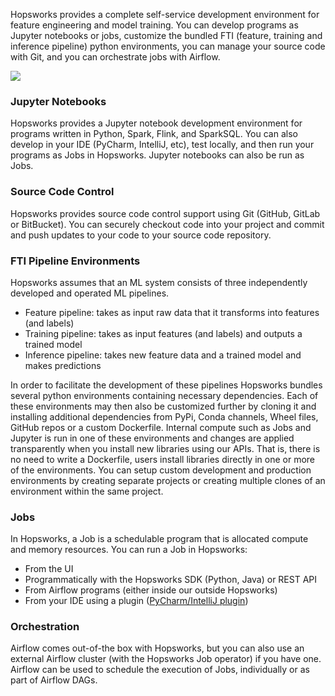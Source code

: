 Hopsworks provides a complete self-service development environment for feature engineering and model training. You can develop programs as Jupyter notebooks or jobs, customize the bundled FTI (feature, training and inference pipeline) python environments, you can manage your source code with Git, and you can orchestrate jobs with Airflow.

<img src="../../../assets/images/concepts/dev/dev-inside.svg">

### Jupyter Notebooks

Hopsworks provides a Jupyter notebook development environment for programs written in Python, Spark, Flink, and SparkSQL. You can also develop in your IDE (PyCharm, IntelliJ, etc), test locally, and then run your programs as Jobs in Hopsworks. Jupyter notebooks can also be run as Jobs.

### Source Code Control

Hopsworks provides source code control support using Git (GitHub, GitLab or BitBucket). You can securely checkout code into your project and commit and push updates to your code to your source code repository. 

### FTI Pipeline Environments

Hopsworks assumes that an ML system consists of three independently developed and operated ML pipelines.

* Feature pipeline: takes as input raw data that it transforms into features (and labels)
* Training pipeline: takes as input features (and labels) and outputs a trained model
* Inference pipeline: takes new feature data and a trained model and makes predictions

In order to facilitate the development of these pipelines Hopsworks bundles several python environments containing necessary dependencies. Each of these environments may then also be customized further by cloning it and installing additional dependencies from PyPi, Conda channels, Wheel files, GitHub repos or a custom Dockerfile. Internal compute such as Jobs and Jupyter is run in one of these environments and changes are applied transparently when you install new libraries using our APIs. That is, there is no need to write a Dockerfile, users install libraries directly in one or more of the environments. You can setup custom development and production environments by creating separate projects or creating multiple clones of an environment within the same project.

### Jobs

In Hopsworks, a Job is a schedulable program that is allocated compute and memory resources. You can run a Job in Hopsworks:

* From the UI
* Programmatically with the Hopsworks SDK (Python, Java) or REST API
* From Airflow programs (either inside our outside Hopsworks)
* From your IDE using a plugin ([PyCharm/IntelliJ plugin](https://plugins.jetbrains.com/plugin/15537-hopsworks))

### Orchestration

Airflow comes out-of-the box with Hopsworks, but you can also use an external Airflow cluster (with the Hopsworks Job operator) if you have one. Airflow can be used to schedule the execution of Jobs, individually or as part of Airflow DAGs.